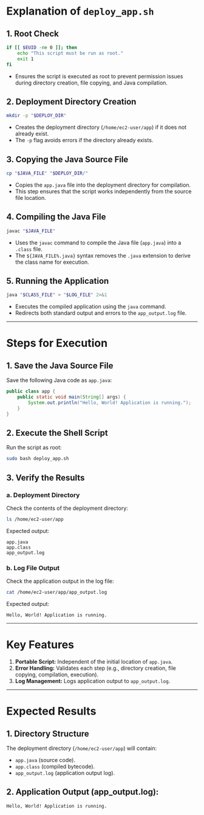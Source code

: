
# Explanation of `deploy_app.sh`

## 1. Root Check
```bash
if [[ $EUID -ne 0 ]]; then
    echo "This script must be run as root."
    exit 1
fi
```
- Ensures the script is executed as root to prevent permission issues during directory creation, file copying, and Java compilation.  

## 2. Deployment Directory Creation
```bash
mkdir -p "$DEPLOY_DIR"
```
- Creates the deployment directory (`/home/ec2-user/app`) if it does not already exist.  
- The `-p` flag avoids errors if the directory already exists.  

## 3. Copying the Java Source File
```bash
cp "$JAVA_FILE" "$DEPLOY_DIR/"
```
- Copies the `app.java` file into the deployment directory for compilation.  
- This step ensures that the script works independently from the source file location.  

## 4. Compiling the Java File
```bash
javac "$JAVA_FILE"
```
- Uses the `javac` command to compile the Java file (`app.java`) into a `.class` file.  
- The `${JAVA_FILE%.java}` syntax removes the `.java` extension to derive the class name for execution.  

## 5. Running the Application
```bash
java "$CLASS_FILE" > "$LOG_FILE" 2>&1
```
- Executes the compiled application using the `java` command.  
- Redirects both standard output and errors to the `app_output.log` file.  

---

# Steps for Execution  

## 1. Save the Java Source File  
Save the following Java code as `app.java`:  
```java
public class app {
    public static void main(String[] args) {
        System.out.println("Hello, World! Application is running.");
    }
}
```

## 2. Execute the Shell Script  
Run the script as root:  
```bash
sudo bash deploy_app.sh
```

## 3. Verify the Results  

### a. Deployment Directory  
Check the contents of the deployment directory:  
```bash
ls /home/ec2-user/app
```
Expected output:  
```plaintext
app.java
app.class
app_output.log
```

### b. Log File Output  
Check the application output in the log file:  
```bash
cat /home/ec2-user/app/app_output.log
```
Expected output:  
```plaintext
Hello, World! Application is running.
```

---

# Key Features  

1. **Portable Script:** Independent of the initial location of `app.java`.  
2. **Error Handling:** Validates each step (e.g., directory creation, file copying, compilation, execution).  
3. **Log Management:** Logs application output to `app_output.log`.  

---

# Expected Results  

## 1. Directory Structure  
The deployment directory (`/home/ec2-user/app`) will contain:  
- `app.java` (source code).  
- `app.class` (compiled bytecode).  
- `app_output.log` (application output log).  

## 2. Application Output (app_output.log):  
```plaintext
Hello, World! Application is running.
```
